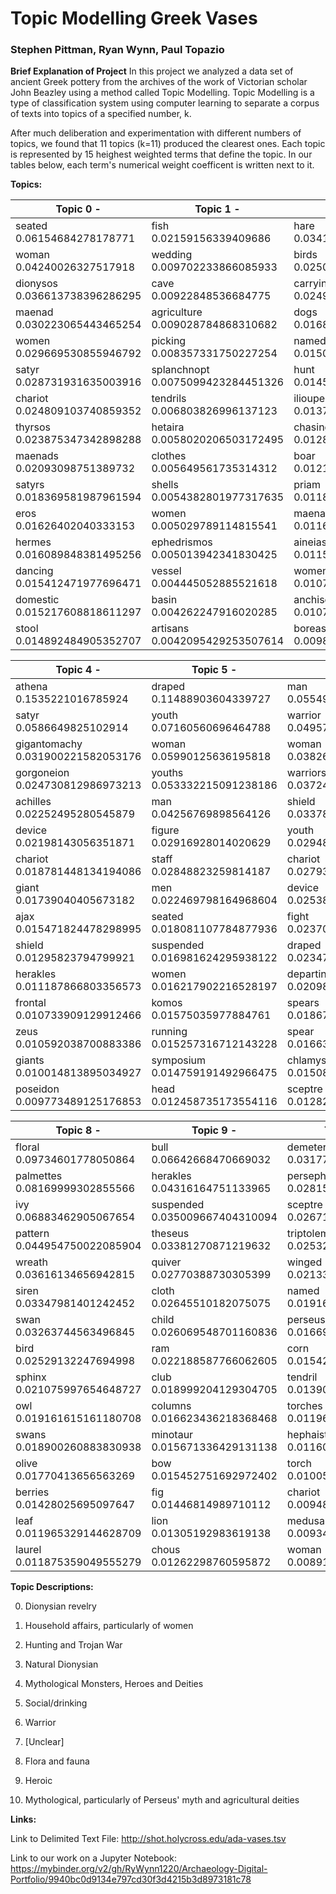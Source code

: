 # Topic Modelling Greek Vases #
### Stephen Pittman, Ryan Wynn, Paul Topazio ###

**Brief Explanation of Project**
In this project we analyzed a data set of ancient Greek pottery from the archives of the work of Victorian scholar John Beazley using a method called Topic Modelling.
Topic Modelling is a type of classification system using computer learning to separate a corpus of texts into topics of a specified number, k.

After much deliberation and experimentation with different numbers of topics, we found that 11 topics (k=11) produced the clearest ones. Each topic is represented by 15 heighest weighted terms that define the topic. In our tables below, each term's numerical weight coefficent is written next to it.

**Topics:**

| Topic 0 -       | Topic 1 -       | Topic 2 -      | Topic 3 -      |
| -------------   | -------------   | -------------  | -------------  |
|seated 0.06154684278178771|fish 0.02159156339409686|hare 0.03415465494916104|palmette 0.06015944389632018|
|woman 0.04240026327517918|wedding 0.009702233866085933|birds 0.025027107242055924|floral 0.053082176483998385|
|dionysos 0.036613738396286295|cave 0.00922848536684775|carrying 0.02498444842127887|dionysos 0.04109027131388299|
|maenad 0.030223065443465254|agriculture 0.009028784868310682|dogs 0.016845245294631685|drinking 0.03861595112360884|
|women 0.029669530855946792|picking 0.008357331750227254|named 0.015058342394513497|horn 0.03701588139998729|
|satyr 0.028731931635003916|splanchnopt 0.0075099423284451326|hunt 0.014510623897788524|chain 0.03609863483758876|
|chariot 0.024809103740859352|tendrils 0.006803826996137123|ilioupersis 0.013779048754843237|vine 0.035424908868996616|
|thyrsos 0.023875347342898288|hetaira 0.0058020206503172495|chasing 0.01283383234786193|lotus 0.0352701615467623|
|maenads 0.02093098751389732|clothes 0.005649561735314312|boar 0.012148428623998354|lion 0.02962655437285052|
|satyrs 0.018369581987961594|shells 0.0054382801977317635|priam 0.011878327092953039|animal 0.02913792394114074|
|eros 0.01626402040333153|women 0.005029789114815541|maenad 0.011642456228045718|herakles 0.028905380436172193|
|hermes 0.016089848381495256|ephedrismos 0.005013942341830425|aineias 0.011585252103116348|eyes 0.02845600058176527|
|dancing 0.015412471977696471|vessel 0.004445052885521618|women 0.010798148554031379|satyr 0.02706065925990217|
|domestic 0.015217608818611297|basin 0.004262247916020285|anchises 0.010703970757369664|frieze 0.026290386173681856|
|stool 0.014892484905352707|artisans 0.0042095429253507614|boreas 0.009886339869660869|satyrs 0.02484832364549125|

| Topic 4 -      | Topic 5 -      | Topic 6 -      | Topic 7 -    |
| -------------  | -------------  | -------------  | -------------|
|athena 0.1535221016785924|draped 0.11488903604339727|man 0.055493960790379035|orpheus 0.019230770393598183|
|satyr 0.0586649825102914|youth 0.07160560696464788|warrior 0.04957797779655338|death 0.018475660836068362|
|gigantomachy 0.031900221582053176|woman 0.05990125636195818|woman 0.03826434679191726|thracian 0.018032846951865415|
|gorgoneion 0.024730812986973213|youths 0.053332215091238186|warriors 0.037248236745505044|tray 0.017598796070459097|
|achilles 0.02252495280545879|man 0.04256769898564126|shield 0.03378820974565456|graffito 0.012587746816491984|
|device 0.02198143056351871|figure 0.02916928014020629|youth 0.029483776958354694|pig 0.010471245715115096|
|chariot 0.018781448134194086|staff 0.02848823259814187|chariot 0.02793256390980425|sword 0.0067840825182497394|
|giant 0.01739040405673182|men 0.022469798164968604|device 0.025387909904513645|spit 0.006520483267776433|
|ajax 0.015471824478298995|seated 0.018081107784877936|fight 0.0237018613616717|maenad 0.00617930905184246|
|shield 0.01295823794799921|suspended 0.016981624295938122|draped 0.02347099556743232|masks 0.005446571479339898|
|herakles 0.011187866803356573|women 0.016217902216528197|departing 0.0209814034854488|theatrical 0.005185556632102864|
|frontal 0.010733909129912466|komos 0.01575035977884761|spears 0.018677529525576622|tattooed 0.005136631389859689|
|zeus 0.010592038700883386|running 0.015257316712143228|spear 0.016636442641413857|lines 0.005002212425707252|
|giants 0.010014813895034927|symposium 0.014759191492966475|chlamys 0.015082109965401349|phalloi 0.0049749043379305035|
|poseidon 0.009773489125176853|head 0.012458735173554116|sceptre 0.012823377918563677|circe 0.004735924154069464|

| Topic 8 -   | Topic 9 -   | Topic 10 -      |
| -------------  |-------------  | -------------  |
|floral 0.09734601778050864|bull 0.06642668470669032|demeter 0.03177749091193323|
|palmettes 0.08169999302855566|herakles 0.04316164751133965|persephone 0.02815801411406043|
|ivy 0.06883462905067654|suspended 0.035009667404310094|sceptre 0.026713436550614172|
|pattern 0.044954750022085904|theseus 0.03381270871219632|triptolemos 0.02532509490973158|
|wreath 0.03616134656942815|quiver 0.02770388730305399|winged 0.021334539170559903|
|siren 0.03347981401242452|cloth 0.02645510182075075|named 0.01916374635539527|
|swan 0.03263744563496845|child 0.026069548701160836|perseus 0.016696445497904843|
|bird 0.02529132247694998|ram 0.022188587766062605|corn 0.01542751606222921|
|sphinx 0.021075997654648727|club 0.018999204129304705|tendril 0.013909627031787023|
|owl 0.019161615161180708|columns 0.016623436218368468|torches 0.011966431770255805|
|swans 0.018900260883830938|minotaur 0.015671336429131138|hephaistos 0.011603432075583564|
|olive 0.01770413656563269|bow 0.015452751692972402|torch 0.010057676242610473|
|berries 0.01428025695097647|fig 0.01446814989710112|chariot 0.009486522932165864|
|leaf 0.011965329144628709|lion 0.01305192983619138|medusa 0.009343679194712023|
|laurel 0.011875359049555279|chous 0.01262298760595872|woman 0.008914914441133927|

**Topic Descriptions:**

0. Dionysian revelry

1. Household affairs, particularly of women

2. Hunting and Trojan War

3. Natural Dionysian

4. Mythological Monsters, Heroes and Deities

5. Social/drinking

6. Warrior

7. [Unclear]

8. Flora and fauna

9. Heroic

10. Mythological, particularly of Perseus' myth and agricultural deities

**Links:**

Link to Delimited Text File: http://shot.holycross.edu/ada-vases.tsv

Link to our work on a Jupyter Notebook: https://mybinder.org/v2/gh/RyWynn1220/Archaeology-Digital-Portfolio/9940bc0d9134e797cd30f3d4215b3d8973181c78
